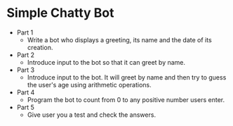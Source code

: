# Simple Chatty Bot

* Part 1
	* Write a bot who displays a greeting, its name and the date of its creation.
* Part 2
	* Introduce input to the bot so that it can greet by name.
* Part 3
	* Introduce input to the bot. It will greet by name and then try to guess the user's age using arithmetic operations.
* Part 4
	* Program the bot to count from 0 to any positive number users enter.
* Part 5
	* Give user you a test and check the answers.